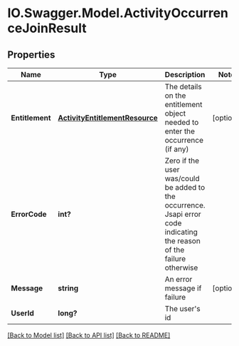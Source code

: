 # IO.Swagger.Model.ActivityOccurrenceJoinResult
## Properties

Name | Type | Description | Notes
------------ | ------------- | ------------- | -------------
**Entitlement** | [**ActivityEntitlementResource**](ActivityEntitlementResource.md) | The details on the entitlement object needed to enter the occurrence (if any) | [optional] 
**ErrorCode** | **int?** | Zero if the user was/could be added to the occurrence. Jsapi error code indicating the reason of the failure otherwise | 
**Message** | **string** | An error message if failure | [optional] 
**UserId** | **long?** | The user&#39;s id | 

[[Back to Model list]](../README.md#documentation-for-models) [[Back to API list]](../README.md#documentation-for-api-endpoints) [[Back to README]](../README.md)

